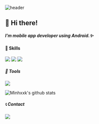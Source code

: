 ![header](https://capsule-render.vercel.app/api?type=Waving&color=gradient&height=300&section=header&text=%20%20%20%20Minhxxk&fontSize=80&fontColor=FFFFFF&fontAlign=70)
## 👋 Hi there!
##### I’m mobile app developer using Android.✨
#### 💪 Skills

<img src="https://img.shields.io/badge/ Android-3DDC84?style=flat-square&logo=Android&logoColor=white"/> <img src="https://img.shields.io/badge/ Kotlin-7F52FF?style=flat-square&logo=Kotlin&logoColor=white"/> <img src="https://img.shields.io/badge/ Java-007396?style=flat-square&logo=Java&logoColor=white"/>

##### 🔨 Tools
<img src="https://img.shields.io/badge/ GitHub-181717?style=flat-square&logo=GitHub&logoColor=white"/>

![Minhxxk's github stats](https://github-readme-stats.vercel.app/api?username=Minhxxk&show_icons=true)


##### 📞 Contact
<img src="https://img.shields.io/badge/ Gmail-EA4335?style=flat-square&logo=Gmail&logoColor=white"/>
